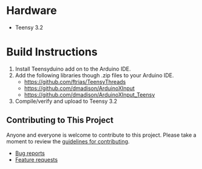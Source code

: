 # Hardware

- Teensy 3.2

<a name="build-instructions"></a>


# Build Instructions

1. Install Teensyduino add on to the Arduino IDE.
2. Add the following libraries though .zip files to your Arduino IDE.
   - https://github.com/ftrias/TeensyThreads
   - https://github.com/dmadison/ArduinoXInput
   - https://github.com/dmadison/ArduinoXInput_Teensy
3. Compile/verify and upload to Teensy 3.2


## Contributing to This Project

Anyone and everyone is welcome to contribute to this project. Please take a moment to
review the [guidelines for contributing](CONTRIBUTING.md).

- [Bug reports](CONTRIBUTING.md#bugs)
- [Feature requests](CONTRIBUTING.md#features)

